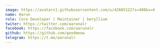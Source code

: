 ```yaml
---
image: https://avatars1.githubusercontent.com/u/42605122?s=400&v=4
name: Harun 
role: Core Developer | Maintainer | beryllium
twiter: https://twitter.com/aarunalr
facebook: https://facobook.com/aarunalr
github: https://github.com/goodmeow
telegram: https://t.me/aarunalr
---
```

